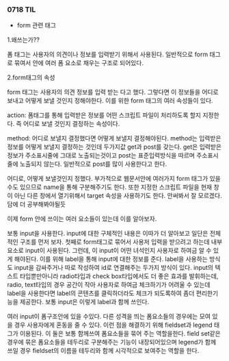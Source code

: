 ### 0718 TIL

- form 관련 태그

1.왜쓰는가??

폼 태그는 사용자의 의견이나 정보를 입력받기 위해서 사용된다. 일반적으로 form 태그로 묶여서 안에 여러 폼 요소로 채우는 구조로 되어있다. 

2.form태그의 속성

form 태그는 사용자의 의견 정보를 입력 받는 다고 했다. 그렇다면 이 정보들을 어디로 보내고 어떻게 보낼 것인지 정해야한다. 이를 위한 form 태그의 여러 속성들이 있다. 

action: 폼태그를 통해 입력받은 정보를 어떤 스크립트 파일이 처리하도록 할지 지정한다. 즉 어디로 보낼 것인지 결정하는 속성이다.

method: 어디로 보낼지 결정했다면 어떻게 보낼지 결정해야된다. method는 입력받은 정보를 어떻게 보낼지 결정하는 것인데 두가지값 get과 post를 갖는다. get은 입력받은 정보가 주소표시줄에 그대로 노출되는것이고 post는 표준입력방식을 따르며 주소표시줄에 노출되지 않는다. 일반적으로 post를 많이 사용한다고 한다.



어디로, 어떻게 보낼것인지 정했다. 부가적으로 웹문서안에 여러가지 form 태그가 있을 수도 있으므로 name을 통해 구분해주기도 한다. 또한 지정한 스크립트 파일을 현재 창이 아닌 다른 창에서 열기위해서 target 속성을 사용하기도 한다. 안써봐서 잘 모르겠다. 담에 더 공부해봐야될듯



이제 form 안에 쓰이는 여러 요소들이 있는데 이를 알아보자.

보통 input을 사용한다. input에 대한 구체적인 내용은 이따가 더 알아보고 일단은 전체적인 구조를 먼저 보자. 첫째로 form태그로 묶어서 사용저 입력을 받으려고 하는데 내부 요소로 input이 사용된다. 그런데, 이 input이 어떤 녀석인지 사용자로 하여금 알 수 있게 해야된다. 이를 위해 label을 통해 input에 대한 정보를 준다. label을 사용하는 방식도 input을 감싸주거나 따로 작성하여 id로 연결해주는 두가지 방식이 있다. input의 텍스트 타입뿐만아니라 radio타입과 check box타입에서도 더 좋은 효과를 발휘하는데, radio, text타입의 경우 공간이 작아 사용자로 하여금 체크하기가 어려울 수 있는데 label을 사용한다면 label의 콘텐츠를 클릭하더라도 체크가 되도록하여 좀더 편리한기능을 제공한다.  보통 input은 이렇게 label과 함께 쓰인다.

여러 input이 폼구조안에 있을 수있다. 다른 성격을 띄는 폼요소들의 경우에는 모여 있을 경우 사용자에게 혼동을 줄 수 있다. 이런 점을 해결하기 위해 fieldset과 legend 태그가 이용된다. 이 둘은 보통 함께쓰여 폼요소들을 묶어 주는 역할을한다. field set같은 경우에 묶은 폼요소들을 테두리로 구분해주는 기능이 내장되어있으며 legend가 함께 쓰일 경우 fieldset의 이름을 테두리와 함께 시각적으로 보여주는 역할을 한다. 